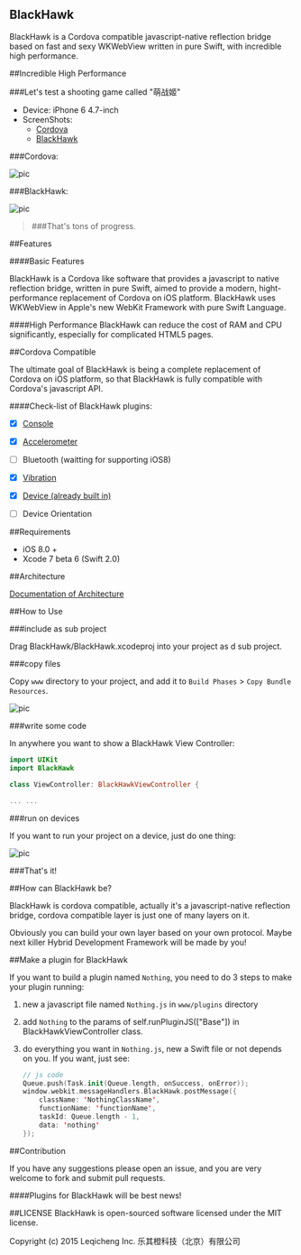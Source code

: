 BlackHawk
------------

BlackHawk is a Cordova compatible javascript-native reflection bridge based on fast and sexy WKWebView written in pure Swift, with incredible high performance.

##Incredible High Performance

###Let's test a shooting game called "萌战姬"

* Device: iPhone 6 4.7-inch
* ScreenShots: 
    * [Cordova](http://lvwenhan.com/content/uploadfile/201508/f84a1440930502.png)
    * [BlackHawk](http://lvwenhan.com/content/uploadfile/201508/b4921440930504.png)

###Cordova:

![pic](http://lvwenhan.com/content/uploadfile/201508/f4561440930514.png)

###BlackHawk:

![pic](http://lvwenhan.com/content/uploadfile/201508/508d1440930514.png)

> ###That's tons of progress.

##Features

####Basic Features

BlackHawk is a Cordova like software that provides a javascript to native reflection bridge, written in pure Swift, aimed to provide a modern, hight-performance replacement of Cordova  on iOS platform. BlackHawk uses WKWebView in Apple's new WebKit Framework with pure Swift Language.

####High Performance
BlackHawk can reduce the cost of RAM and CPU significantly, especially for complicated HTML5 pages.

##Cordova Compatible

The ultimate goal of BlackHawk is being a complete replacement of Cordova on iOS platform, so that BlackHawk is fully compatible with Cordova's javascript API.

####Check-list of BlackHawk plugins:

- [x] [Console](https://github.com/Lucky-Orange/BlackHawk-Plugin-Console)
- [x] [Accelerometer](https://github.com/Lucky-Orange/BlackHawk-Plugin-Accelerometer)
- [ ] Bluetooth (waitting for supporting iOS8)
- [x] [Vibration](https://github.com/Lucky-Orange/BlackHawk-Plugin-Vibration)
- [x] [Device (already built in)](https://github.com/Lucky-Orange/BlackHawk-Plugin-Device)
- [ ] Device Orientation


##Requirements

* iOS 8.0 +
* Xcode 7 beta 6 (Swift 2.0)

##Architecture

[Documentation of Architecture](https://github.com/Lucky-Orange/BlackHawk/wiki/Architecture)

##How to Use

###include as sub project

Drag BlackHawk/BlackHawk.xcodeproj into your project as d sub project.

###copy files

Copy `www` directory to your project, and add it to `Build Phases` > `Copy Bundle Resources`.

![pic](http://lvwenhan.com/content/uploadfile/201508/89811440934073.png)

###write some code

In anywhere you want to show a BlackHawk View Controller:

```swift
import UIKit
import BlackHawk

class ViewController: BlackHawkViewController {

... ...
```

###run on devices

If you want to run your project on a device, just do one thing:

![pic](http://lvwenhan.com/content/uploadfile/201508/de471440934490.png)

###That's it!

##How can BlackHawk be?

BlackHawk is cordova compatible, actually it's a javascript-native reflection bridge, cordova compatible layer is just one of many layers on it.

Obviously you can build your own layer based on your own protocol. Maybe next killer Hybrid Development Framework will be made by you!

##Make a plugin for BlackHawk

If you want to build a plugin named `Nothing`, you need to do 3 steps to make your plugin running:

1. new a javascript file named `Nothing.js` in `www/plugins` directory
2. add `Nothing` to the params of self.runPluginJS(["Base"]) in BlackHawkViewController class.
3. do everything you want in `Nothing.js`, new a Swift file or not depends on you. If you want, just see:
    
    ```swift
    // js code
    Queue.push(Task.init(Queue.length, onSuccess, onError));
    window.webkit.messageHandlers.BlackHawk.postMessage({
        className: 'NothingClassName',
        functionName: 'functionName',
        taskId: Queue.length - 1,
        data: 'nothing'
    });
    ```

##Contribution

If you have any suggestions please open an issue, and you are very welcome to fork and submit pull requests.

####Plugins for BlackHawk will be best news!

##LICENSE
BlackHawk is open-sourced software licensed under the MIT license.

Copyright (c) 2015 Leqicheng Inc. 乐其橙科技（北京）有限公司
